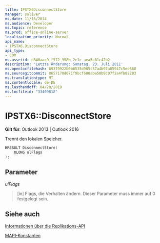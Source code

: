```yaml
---
title: IPSTX6DisconnectStore
manager: soliver
ms.date: 11/16/2014
ms.audience: Developer
ms.topic: reference
ms.prod: office-online-server
localization_priority: Normal
api_name:
- IPSTX6.DisconnectStore
api_type:
- COM
ms.assetid: d840aac9-f572-958b-2e1c-aea5c01c42b2
description: 'Letzte Änderung: Samstag, 23. Juli 2011'
ms.openlocfilehash: 69379922b0b6535d965c37a4b97a05947c5ee668
ms.sourcegitcommit: 8657170d071f9bcf680aba50b9c07f2a4fb82283
ms.translationtype: MT
ms.contentlocale: de-DE
ms.lasthandoff: 04/28/2019
ms.locfileid: "33409818"
---
```

# <a name="ipstx6disconnectstore"></a>IPSTX6::DisconnectStore

  
  
**Gilt für**: Outlook 2013 | Outlook 2016 
  
Trennt den lokalen Speicher.
  
```cpp
HRESULT DisconnectStore( 
    ULONG ulFlags 
);
```

## <a name="parameters"></a>Parameter

 _ulFlags_
  
>  [in] Flags, die Verhalten ändern. Dieser Parameter muss immer auf 0 festgelegt sein. 
    
## <a name="see-also"></a>Siehe auch



[Informationen über die Replikations-API](about-the-replication-api.md)
  
[MAPI-Konstanten](mapi-constants.md)

